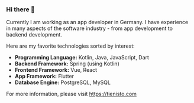 ### Hi there 👋

Currently I am working as an app developer in Germany.
I have experience in many aspects of the software industry - from app development to backend development.

Here are my favorite technologies sorted by interest:

- **Programming Language:** Kotlin, Java, JavaScript, Dart
- **Backend Framework:** Spring (using Kotlin)
- **Frontend Framework:** Vue, React
- **App Framework:** Flutter
- **Database Engine:** PostgreSQL, MySQL

For more information, please visit https://tienisto.com
